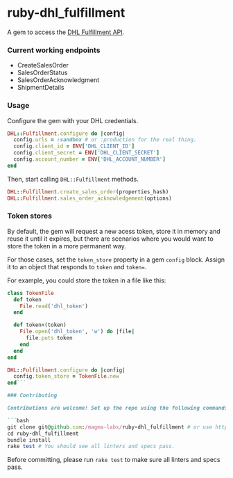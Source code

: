 # ruby-dhl_fulfillment

A gem to access the [DHL Fulfillment API](https://api-qa.dhlecommerce.com/apidoc/apidoc-eff.html).

### Current working endpoints

- CreateSalesOrder
- SalesOrderStatus
- SalesOrderAcknowledgment
- ShipmentDetails

### Usage

Configure the gem with your DHL credentials.

```ruby
DHL::Fulfillment.configure do |config|
  config.urls = :sandbox # or :production for the real thing.
  config.client_id = ENV['DHL_CLIENT_ID']
  config.client_secret = ENV['DHL_CLIENT_SECRET']
  config.account_number = ENV['DHL_ACCOUNT_NUMBER']
end
```

Then, start calling `DHL::Fulfillment` methods.

```ruby
DHL::Fulfillment.create_sales_order(properties_hash)
DHL::Fulfillment.sales_order_acknowledgement(options)
```

### Token stores

By default, the gem will request a new acess token, store it in memory
and reuse it until it expires, but there are scenarios where you would want
to store the token in a more permanent way.

For those cases, set the `token_store` property in a gem `config` block. Assign
it to an object that responds to `token` and `token=`.

For example, you could store the token in a file like this:

```ruby
class TokenFile
  def token
    File.read('dhl_token')
  end

  def token=(token)
    File.open('dhl_token', 'w') do |file|
      file.puts token
    end
  end
end

DHL::Fulfillment.configure do |config|
  config.token_store = TokenFile.new
end```

### Contributing

Contributions are welcome! Set up the repo using the following commands:

```bash
git clone git@github.com:/magma-labs/ruby-dhl_fulfillment # or use https if you prefer
cd ruby-dhl_fulfillment
bundle install
rake test # You should see all linters and specs pass.
```

Before committing, please run `rake test` to make sure all linters and specs pass.
